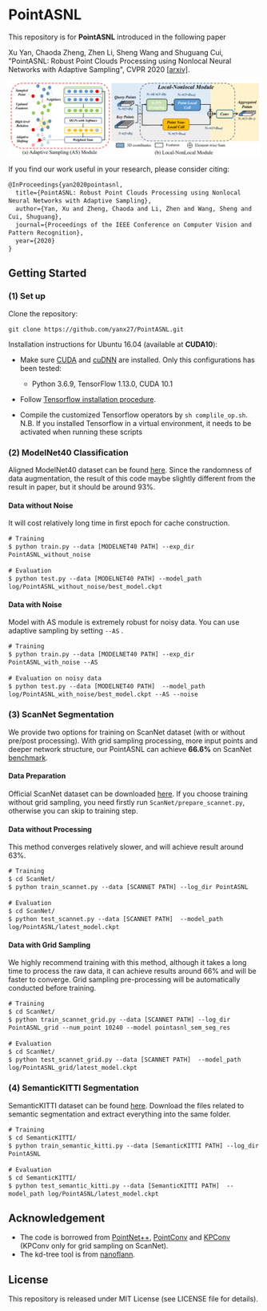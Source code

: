 # PointASNL

This repository is for **PointASNL** introduced in the following paper

Xu Yan, Chaoda Zheng, Zhen Li, Sheng Wang and Shuguang Cui, "PointASNL: Robust Point Clouds Processing using Nonlocal Neural Networks with Adaptive Sampling", CVPR 2020 [[arxiv]](https://arxiv.org/pdf/2003.00492.pdf).

![](figure/fig1.png)

If you find our work useful in your research, please consider citing:
```
@InProceedings{yan2020pointasnl,
  title={PointASNL: Robust Point Clouds Processing using Nonlocal Neural Networks with Adaptive Sampling},
  author={Yan, Xu and Zheng, Chaoda and Li, Zhen and Wang, Sheng and Cui, Shuguang},
  journal={Proceedings of the IEEE Conference on Computer Vision and Pattern Recognition},
  year={2020}
}
```

## Getting Started

### (1) Set up
Clone the repository:
```
git clone https://github.com/yanx27/PointASNL.git
```

Installation instructions for Ubuntu 16.04 (available at **CUDA10**):
     
* Make sure <a href="https://docs.nvidia.com/cuda/cuda-installation-guide-linux/index.html">CUDA</a>  and <a href="https://docs.nvidia.com/deeplearning/sdk/cudnn-install/index.html">cuDNN</a> are installed. Only this configurations has been tested: 
     - Python 3.6.9, TensorFlow 1.13.0, CUDA 10.1


* Follow <a href="https://www.tensorflow.org/install/pip">Tensorflow installation procedure</a>.
     
     
* Compile the customized Tensorflow operators by `sh complile_op.sh`. 
N.B. If you installed Tensorflow in a virtual environment, it needs to be activated when running these scripts


### (2) ModelNet40 Classification
Aligned ModelNet40 dataset can be found [here](https://shapenet.cs.stanford.edu/media/modelnet40_normal_resampled.zip). Since the randomness of data augmentation, the result of this code maybe slightly different from the result in paper, but it should be around 93%. 
#### Data without Noise
It will cost relatively long time in first epoch for cache construction.
```
# Training 
$ python train.py --data [MODELNET40 PATH] --exp_dir PointASNL_without_noise

# Evaluation 
$ python test.py --data [MODELNET40 PATH] --model_path log/PointASNL_without_noise/best_model.ckpt
```
#### Data with Noise
Model with AS module is extremely robust for noisy data. You can use adaptive sampling by setting `--AS` . 
```
# Training 
$ python train.py --data [MODELNET40 PATH] --exp_dir PointASNL_with_noise --AS

# Evaluation on noisy data 
$ python test.py --data [MODELNET40 PATH]  --model_path log/PointASNL_with_noise/best_model.ckpt --AS --noise
```

### (3) ScanNet Segmentation
We provide two options for training on ScanNet dataset (with or without pre/post processing). 
With grid sampling processing, more input points and deeper network structure, our PointASNL can achieve **66.6%** on ScanNet [benchmark](http://kaldir.vc.in.tum.de/scannet_benchmark/).
#### Data Preparation
Official ScanNet dataset can be downloaded [here](http://www.scan-net.org/). 
If you choose training without grid sampling, you need firstly run `ScanNet/prepare_scannet.py`, otherwise you can skip to training step.
#### Data without Processing
This method converges relatively slower, and will achieve result around 63%.
```
# Training 
$ cd ScanNet/
$ python train_scannet.py --data [SCANNET PATH] --log_dir PointASNL

# Evaluation 
$ cd ScanNet/
$ python test_scannet.py --data [SCANNET PATH]  --model_path log/PointASNL/latest_model.ckpt 
```
#### Data with Grid Sampling
We highly recommend training with this method, although it takes a long time to process the raw data, it can achieve results around 66% and will be faster to converge. Grid sampling pre-processing will be automatically conducted before training.
```
# Training 
$ cd ScanNet/
$ python train_scannet_grid.py --data [SCANNET PATH] --log_dir PointASNL_grid --num_point 10240 --model pointasnl_sem_seg_res

# Evaluation 
$ cd ScanNet/
$ python test_scannet_grid.py --data [SCANNET PATH]  --model_path log/PointASNL_grid/latest_model.ckpt 
```
### (4) SemanticKITTI Segmentation
SemanticKITTI dataset can be found [here](http://semantic-kitti.org/dataset.html#download). Download the files related to semantic segmentation and extract everything into the same folder. 
```
# Training 
$ cd SemanticKITTI/
$ python train_semantic_kitti.py --data [SemanticKITTI PATH] --log_dir PointASNL

# Evaluation 
$ cd SemanticKITTI/
$ python test_semantic_kitti.py --data [SemanticKITTI PATH]  --model_path log/PointASNL/latest_model.ckpt 
```

## Acknowledgement
* The code is borrowed from [PointNet++](https://github.com/charlesq34/pointnet2), [PointConv](https://github.com/DylanWusee/pointconv) and [KPConv](https://github.com/HuguesTHOMAS/KPConv) (KPConv only for grid sampling on ScanNet). 
* The kd-tree tool is from [nanoflann](https://github.com/jlblancoc/nanoflann).
## License
This repository is released under MIT License (see LICENSE file for details).